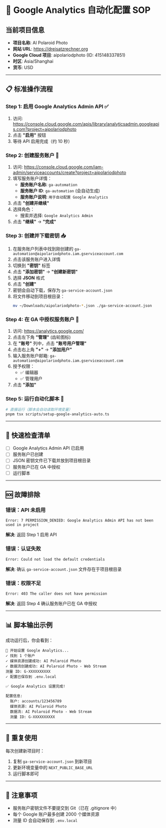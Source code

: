 # 🚀 Google Analytics 自动化配置 SOP

## 当前项目信息
- **项目名称**: AI Polaroid Photo  
- **网站 URL**: https://dreisatzrechner.org
- **Google Cloud 项目**: aipolariodphoto (ID: 415148337851)
- **时区**: Asia/Shanghai
- **货币**: USD

---

## 📋 标准操作流程

### Step 1: 启用 Google Analytics Admin API ✅

1. 访问: https://console.cloud.google.com/apis/library/analyticsadmin.googleapis.com?project=aipolariodphoto
2. 点击 **"启用"** 按钮
3. 等待 API 启用完成（约 10 秒）

### Step 2: 创建服务账户 🔑

1. 访问: https://console.cloud.google.com/iam-admin/serviceaccounts/create?project=aipolariodphoto
2. 填写服务账户详情：
   - **服务账户名称**: `ga-automation`
   - **服务账户 ID**: `ga-automation` (会自动生成)
   - **服务账户说明**: `用于自动配置 Google Analytics`
3. 点击 **"创建并继续"**
4. 选择角色：
   - 搜索并选择: `Google Analytics Admin`
5. 点击 **"继续"** → **"完成"**

### Step 3: 创建并下载密钥 📥

1. 在服务账户列表中找到刚创建的 `ga-automation@aipolariodphoto.iam.gserviceaccount.com`
2. 点击该服务账户进入详情
3. 切换到 **"密钥"** 标签
4. 点击 **"添加密钥"** → **"创建新密钥"**
5. 选择 **JSON** 格式
6. 点击 **"创建"**
7. 密钥会自动下载，保存为 `ga-service-account.json`
8. 将文件移动到项目根目录：
   ```bash
   mv ~/Downloads/aipolariodphoto-*.json ./ga-service-account.json
   ```

### Step 4: 在 GA 中授权服务账户 🔐

1. 访问: https://analytics.google.com/
2. 点击左下角 **"管理"** (齿轮图标)
3. 在 **"账号"** 列中，点击 **"账号用户管理"**
4. 点击右上角 **"+"** → **"添加用户"**
5. 输入服务账户邮箱: `ga-automation@aipolariodphoto.iam.gserviceaccount.com`
6. 授予权限：
   - ✅ 编辑器
   - ✅ 管理用户
7. 点击 **"添加"**

### Step 5: 运行自动化脚本 🎯

```bash
# 直接运行（脚本会自动读取环境变量）
pnpm tsx scripts/setup-google-analytics-auto.ts
```

---

## 📝 快速检查清单

- [ ] Google Analytics Admin API 已启用
- [ ] 服务账户已创建
- [ ] JSON 密钥文件已下载并放到项目根目录
- [ ] 服务账户已在 GA 中授权
- [ ] 运行脚本

---

## 🆘 故障排除

### 错误：API 未启用
```
Error: 7 PERMISSION_DENIED: Google Analytics Admin API has not been used in project
```
**解决**: 返回 Step 1 启用 API

### 错误：认证失败
```
Error: Could not load the default credentials
```
**解决**: 确认 `ga-service-account.json` 文件存在于项目根目录

### 错误：权限不足
```
Error: 403 The caller does not have permission
```
**解决**: 返回 Step 4 确认服务账户已在 GA 中授权

---

## 📊 脚本输出示例

成功运行后，你会看到：
```
🚀 开始设置 Google Analytics...
✓ 找到 1 个账户
✓ 媒体资源创建成功: AI Polaroid Photo
✓ 数据流创建成功: AI Polaroid Photo - Web Stream
测量 ID: G-XXXXXXXXXX
✓ 配置已保存到 .env.local

✅ Google Analytics 设置完成!

配置信息:
  账户: accounts/123456789
  媒体资源: AI Polaroid Photo
  数据流: AI Polaroid Photo - Web Stream
  测量 ID: G-XXXXXXXXXX
```

---

## 🔄 重复使用

每次创建新项目时：
1. 复制 `ga-service-account.json` 到新项目
2. 更新环境变量中的 `NEXT_PUBLIC_BASE_URL`
3. 运行脚本即可

---

## 📌 注意事项

- 服务账户密钥文件不要提交到 Git（已在 .gitignore 中）
- 每个 Google 账户最多创建 2000 个媒体资源
- 测量 ID 会自动保存到 `.env.local`
